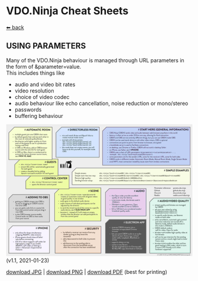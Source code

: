 # VDO.Ninja Cheat Sheets

[⬅ back](../README.md)

## USING PARAMETERS

Many of the VDO.Ninja behaviour is managed through URL parameters in the form of &parameter=value.  
This includes things like

* audio and video bit rates
* video resolution
* choice of video codec
* audio behaviour like echo cancellation, noise reduction or mono/stereo
* passwords
* buffering behaviour

![VDO.Ninja | cheat-sheet](OBSN_cheat-sheet.jpg)   
(v1.1, 2021-01-23)

[download JPG](OBSN_cheat-sheet.jpg) |
[download PNG](OBSN_cheat-sheet.png) |
[download PDF](OBSN_cheat-sheet.pdf) (best for printing)

